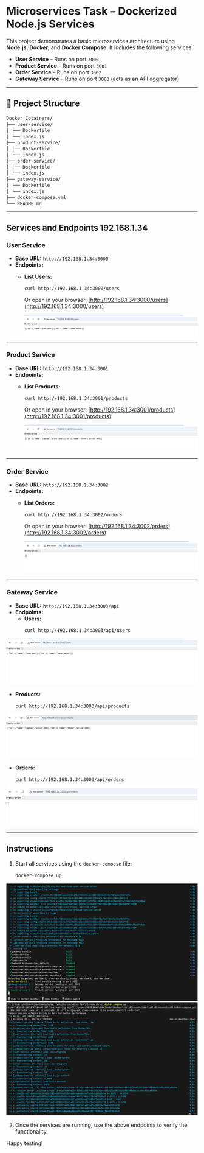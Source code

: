 # Microservices Task – Dockerized Node.js Services

This project demonstrates a basic microservices architecture using **Node.js**, **Docker**, and **Docker Compose**. It includes the following services:

- **User Service** – Runs on port `3000`
- **Product Service** – Runs on port `3001`
- **Order Service** – Runs on port `3002`
- **Gateway Service** – Runs on port `3003` (acts as an API aggregator)

---

## 📁 Project Structure
```
Docker_Cotainers/
├── user-service/
│ ├── Dockerfile
│ └── index.js
├── product-service/
│ ├── Dockerfile
│ └── index.js
├── order-service/
│ ├── Dockerfile
│ └── index.js
├── gateway-service/
│ ├── Dockerfile
│ └── index.js
├── docker-compose.yml
└── README.md
```
---
## Services and Endpoints 192.168.1.34

### **User Service**
- **Base URL:** `http://192.168.1.34:3000`
- **Endpoints:**
  - **List Users:**  
    ```
    curl http://192.168.1.34:3000/users
    ```
    Or open in your browser: [http://192.168.1.34:3000/users](http://192.168.1.34:3000/users)

    <img  alt="image" src="https://github.com/praysap/Docker_Containers/blob/main/assets/users.png" />


---

### **Product Service**
- **Base URL:** `http://192.168.1.34:3001`
- **Endpoints:**
  - **List Products:**  
    ```
    curl http://192.168.1.34:3001/products
    ```
    Or open in your browser: [http://192.168.1.34:3001/products](http://192.168.1.34:3001/products)

    <img  alt="image" src="https://github.com/praysap/Docker_Containers/blob/main/assets/product.png" />


---

### **Order Service**
- **Base URL:** `http://192.168.1.34:3002`
- **Endpoints:**
  - **List Orders:**  
    ```
    curl http://192.168.1.34:3002/orders
    ```
    Or open in your browser: [http://192.168.1.34:3002/orders](http://192.168.1.34:3002/orders)

    <img  alt="image" src="https://github.com/praysap/Docker_Containers/blob/main/assets/orders.png" />


---

### **Gateway Service**
- **Base URL:** `http://192.168.1.34:3003/api`
- **Endpoints:**
  - **Users:**  
    ```
    curl http://192.168.1.34:3003/api/users
    ```
<img  alt="image" src="https://github.com/praysap/Docker_Containers/blob/main/assets/gateway_users.png" />

    
  - **Products:**  
    ```
    curl http://192.168.1.34:3003/api/products
    ```
<img  alt="image" src="https://github.com/praysap/Docker_Containers/blob/main/assets/gateway_products.png" />

    
  - **Orders:**  
    ```
    curl http://192.168.1.34:3003/api/orders
    ```
<img  alt="image" src="https://github.com/praysap/Docker_Containers/blob/main/assets/gateway_orders.png" />



---

## Instructions
1. Start all services using the `docker-compose` file:
   ```
   docker-compose up
   ```
<img  alt="image" src="https://github.com/praysap/Docker_Containers/blob/main/assets/Docker_up.png" />
<img  alt="image" src="https://github.com/praysap/Docker_Containers/blob/main/assets/Docker_compose_up.png" />


2. Once the services are running, use the above endpoints to verify the functionality.

Happy testing!
